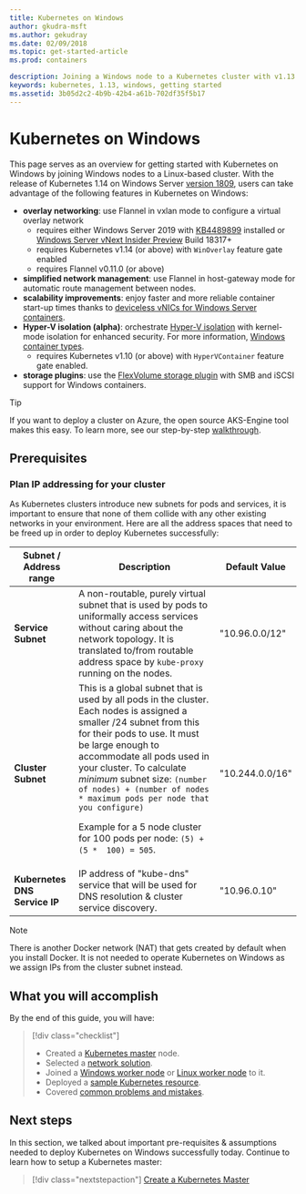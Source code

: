 ```yaml
---
title: Kubernetes on Windows 
author: gkudra-msft
ms.author: gekudray
ms.date: 02/09/2018
ms.topic: get-started-article
ms.prod: containers

description: Joining a Windows node to a Kubernetes cluster with v1.13.
keywords: kubernetes, 1.13, windows, getting started
ms.assetid: 3b05d2c2-4b9b-42b4-a61b-702df35f5b17
---
```

# Kubernetes on Windows

This page serves as an overview for getting started with Kubernetes on Windows by joining Windows nodes to a Linux-based cluster. With the release of Kubernetes 1.14 on Windows Server [version 1809](https://docs.microsoft.com/en-us/windows-server/get-started/whats-new-in-windows-server-1809#container-networking-with-kubernetes), users can take advantage of the following features in Kubernetes on Windows:

- **overlay networking**: use Flannel in vxlan mode to configure a virtual overlay network
    - requires either Windows Server 2019 with [KB4489899](https://support.microsoft.com/en-us/help/4489899) installed or [Windows Server vNext Insider Preview](https://blogs.windows.com/windowsexperience/tag/windows-insider-program/) Build 18317+
    - requires Kubernetes v1.14 (or above) with `WinOverlay` feature gate enabled
    - requires Flannel v0.11.0 (or above)
- **simplified network management**: use Flannel in host-gateway mode for automatic route management between nodes.
- **scalability improvements**: enjoy faster and more reliable container start-up times thanks to [deviceless vNICs for Windows Server containers](https://blogs.technet.microsoft.com/networking/2018/04/27/network-start-up-and-performance-improvements-in-windows-10-spring-creators-update-and-windows-server-version-1803/).
- **Hyper-V isolation (alpha)**: orchestrate [Hyper-V isolation](https://kubernetes.io/docs/getting-started-guides/windows/#hyper-v-containers) with kernel-mode isolation for enhanced security. For more information, [Windows container types](https://docs.microsoft.com/en-us/virtualization/windowscontainers/about/#windows-container-types).
    - requires Kubernetes v1.10 (or above) with `HyperVContainer` feature gate enabled.
- **storage plugins**:  use the [FlexVolume storage plugin](https://github.com/Microsoft/K8s-Storage-Plugins) with SMB and iSCSI support for Windows containers.

>[!TIP]
>If you want to deploy a cluster on Azure, the open source AKS-Engine tool makes this easy. To learn more, see our step-by-step [walkthrough](https://github.com/Azure/aks-engine/blob/master/docs/topics/windows.md).

## Prerequisites

### Plan IP addressing for your cluster

<a name="definitions"></a>
As Kubernetes clusters introduce new subnets for pods and services, it is important to ensure that none of them collide with any other existing networks in your environment. Here are all the address spaces that need to be freed up in order to deploy Kubernetes successfully:

| Subnet / Address range | Description | Default Value |
| --------- | ------------- | ------------- |
| <a name="service-subnet-def"></a>**Service Subnet** | A non-routable, purely virtual subnet that is used by pods to uniformally access services without caring about the network topology. It is translated to/from routable address space by `kube-proxy` running on the nodes. | "10.96.0.0/12" |
| <a name="cluster-subnet-def"></a>**Cluster Subnet** |  This is a global subnet that is used by all pods in the cluster. Each nodes is assigned a smaller /24 subnet from this for their pods to use. It must be large enough to accommodate all pods used in your cluster. To calculate *minimum* subnet size: `(number of nodes) + (number of nodes * maximum pods per node that you configure)` <p/>Example for a 5 node cluster for 100 pods per node: `(5) + (5 *  100) = 505`.  | "10.244.0.0/16" |
| **Kubernetes DNS Service IP** | IP address of "kube-dns" service that will be used for DNS resolution & cluster service discovery. | "10.96.0.10" |

> [!NOTE]
> There is another Docker network (NAT) that gets created by default when you install Docker. It is not needed to operate Kubernetes on Windows as we assign IPs from the cluster subnet instead.

## What you will accomplish

By the end of this guide, you will have:

> [!div class="checklist"]
> * Created a [Kubernetes master](./creating-a-linux-master.md) node.  
> * Selected a [network solution](./network-topologies.md).  
> * Joined a [Windows worker node](./joining-windows-workers.md) or [Linux worker node](./joining-linux-workers.md) to it.  
> * Deployed a [sample Kubernetes resource](./deploying-resources.md).  
> * Covered [common problems and mistakes](./common-problems.md).

## Next steps

In this section, we talked about important pre-requisites & assumptions needed to deploy Kubernetes on Windows successfully today. Continue to learn how to setup a Kubernetes master:

>[!div class="nextstepaction"]
>[Create a Kubernetes Master](./creating-a-linux-master.md)